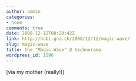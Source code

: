 ```yaml
---
author: admin
categories:
- none
comments: true
date: 2008-12-12T08:20:42Z
link: http://habi.gna.ch/2008/12/12/magic-wave/
slug: magic-wave
title: the "Magic Wave" @ technorama
wordpress_id: 1596
---
```


[via my mother (really!)]
